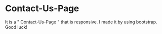 # Contact-Us-Page

It is a " Contact-Us-Page " that is responsive. I made it by using bootstrap. Good luck!
